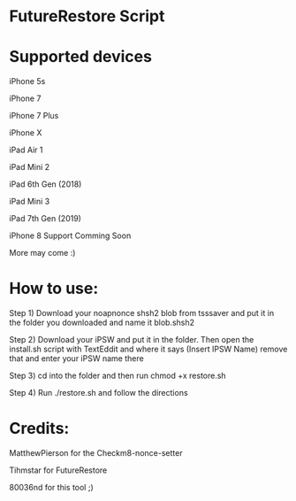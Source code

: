 # FutureRestore Script

# Supported devices

iPhone 5s

iPhone 7

iPhone 7 Plus

iPhone X

iPad Air 1

iPad Mini 2

iPad 6th Gen (2018)

iPad Mini 3

iPad 7th Gen (2019)

iPhone 8 Support Comming Soon

More may come :)

# How to use:

Step 1) Download your noapnonce shsh2 blob from tsssaver and put it in the folder you downloaded and name it blob.shsh2

Step 2) Download your iPSW and put it in the folder. Then open the install.sh script with TextEddit and where it says (Insert IPSW Name) remove that and enter your iPSW name there

Step 3) cd into the folder and then run chmod +x restore.sh

Step 4) Run ./restore.sh and follow the directions


# Credits:

MatthewPierson for the Checkm8-nonce-setter

Tihmstar for FutureRestore

80036nd for this tool ;)
